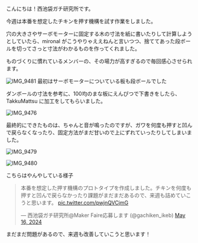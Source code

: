 こんにちは！西池袋ガチ研究所です。

今週は本番を想定したチキンを押す機構を試す作業をしました。

穴の大きさやサーボモーターに固定する木の寸法を紙に書いたりして計算しようとしていたら、mironal がこうやりゃええねんと言いつつ、捨ててあった段ボールを切ってさっと寸法がわかるものを作ってくれました。

ものづくりに慣れているメンバーの、その場力が高すぎるので毎回感心させられます。

![IMG_9481](https://github.com/gachiken/gachiken.github.io/assets/2427741/8c9040fb-bfc9-46fd-ab4d-2473e258a5a2)
最初はサーボモーターについている板も段ボールでした

ダンボールの寸法を参考に、100均のまな板にえんぴつで下書きをしたら、TakkuMattsu に加工をしてもらいました。

![IMG_9476](https://github.com/gachiken/gachiken.github.io/assets/2427741/6e5df28c-15de-46c0-98ef-4947facfbfd8)

最終的にできたものは、ちゃんと音が鳴ったのですが、ガワを何度も押すと凹んで戻らなくなったり、固定方法がまだ甘いので上にずれていったりしてしまいました。

![IMG_9479](https://github.com/gachiken/gachiken.github.io/assets/2427741/dc563d16-d8d6-4ec3-802e-b3343388325d)

![IMG_9480](https://github.com/gachiken/gachiken.github.io/assets/2427741/404167d4-b52a-4f72-9bc0-f7e4505b8676)

こちらはやんやしている様子

<blockquote class="twitter-tweet" data-media-max-width="560"><p lang="ja" dir="ltr">本番を想定した押す機構のプロトタイプを作成しました。チキンを何度も押すと凹んで戻らなかったり課題がまだまだあるので、来週も詰めていこうと思います。 <a href="https://t.co/pwjnQVCjmG">pic.twitter.com/pwjnQVCjmG</a></p>&mdash; 西池袋ガチ研究所@Maker Faire応募します (@gachiken_ikeb) <a href="https://twitter.com/gachiken_ikeb/status/1791020941885194673?ref_src=twsrc%5Etfw">May 16, 2024</a></blockquote> <script async src="https://platform.twitter.com/widgets.js" charset="utf-8"></script>

まだまだ問題があるので、来週も改善していこうと思います！
